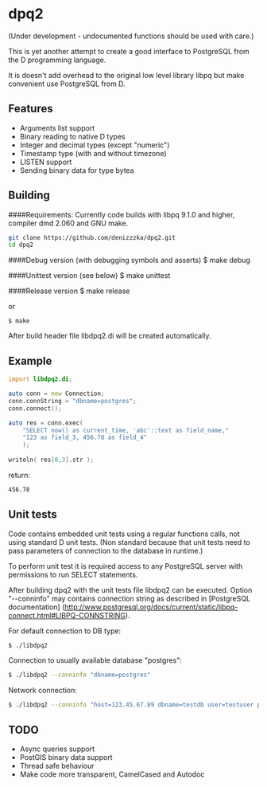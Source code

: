 dpq2
====

(Under development - undocumented functions should be used with care.)

This is yet another attempt to create a good interface to PostgreSQL from the 
D programming language.

It is doesn't add overhead to the original low level library libpq but
make convenient use PostgreSQL from D.

Features
--------

* Arguments list support
* Binary reading to native D types
 * Integer and decimal types (except "numeric")
 * Timestamp type (with and without timezone)
* LISTEN support
* Sending binary data for type bytea

Building
--------

####Requirements:
Currently code builds with libpq 9.1.0 and higher, compiler dmd 2.060 and GNU make.
```sh
git clone https://github.com/denizzzka/dpq2.git
cd dpq2
```

####Debug version (with debugging symbols and asserts)
    $ make debug

####Unittest version (see below)
    $ make unittest

####Release version
    $ make release

or

    $ make

After build header file libdpq2.di will be created automatically.

Example
-------

```D
import libdpq2.di;

auto conn = new Connection;
conn.connString = "dbname=postgres";
conn.connect();

auto res = conn.exec(
    "SELECT now() as current_time, 'abc'::text as field_name,"
    "123 as field_3, 456.78 as field_4"
    );
    
writeln( res[0,3].str );
```
return:
```sh
456.78
```

Unit tests
----------

Code contains embedded unit tests using a regular functions calls, not using
standard D unit tests. (Non standard because that unit tests need to pass
parameters of connection to the database in runtime.)

To perform unit test it is required access to any PostgreSQL server with
permissions to run SELECT statements.

After building dpq2 with the unit tests file libdpq2 can be executed. Option "--conninfo"
may contains connection string as described in [PostgreSQL documentation]
(http://www.postgresql.org/docs/current/static/libpq-connect.html#LIBPQ-CONNSTRING).

For default connection to DB type:

```sh
$ ./libdpq2 
```
Connection to usually available database "postgres":
```sh
$ ./libdpq2 --conninfo "dbname=postgres"
```
Network connection:
```sh
$ ./libdpq2 --conninfo "host=123.45.67.89 dbname=testdb user=testuser password=123123"
```

TODO
----

* Async queries support
* PostGIS binary data support
* Thread safe behaviour
* Make code more transparent, CamelCased and Autodoc
